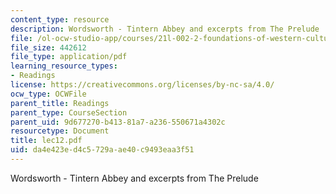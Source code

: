 ```yaml
---
content_type: resource
description: Wordsworth - Tintern Abbey and excerpts from The Prelude
file: /ol-ocw-studio-app/courses/21l-002-2-foundations-of-western-culture-ii-renaissance-to-modernity-spring-2003/da4e423ed4c5729aae40c9493eaa3f51_lec12.pdf
file_size: 442612
file_type: application/pdf
learning_resource_types:
- Readings
license: https://creativecommons.org/licenses/by-nc-sa/4.0/
ocw_type: OCWFile
parent_title: Readings
parent_type: CourseSection
parent_uid: 9d677270-b413-81a7-a236-550671a4302c
resourcetype: Document
title: lec12.pdf
uid: da4e423e-d4c5-729a-ae40-c9493eaa3f51
---
```

Wordsworth - Tintern Abbey and excerpts from The Prelude